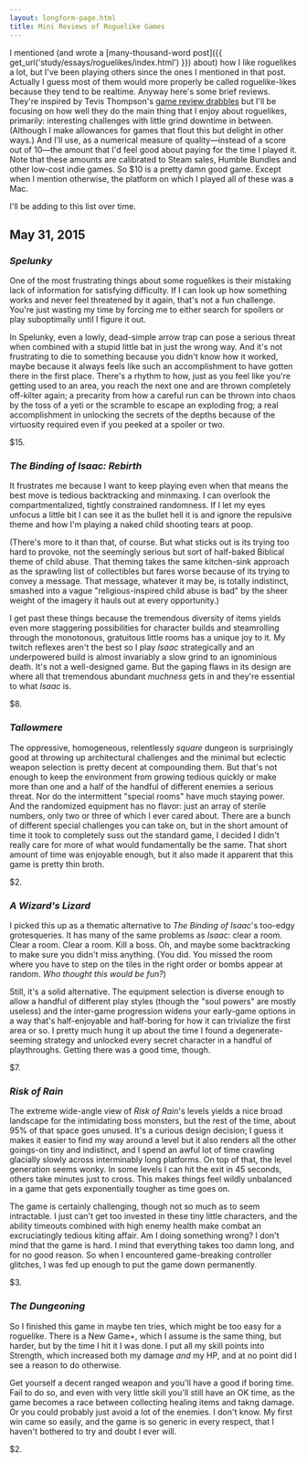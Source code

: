 ```yaml
---
layout: longform-page.html
title: Mini Reviews of Roguelike Games
---
```


I mentioned
(and wrote a [many-thousand-word post]({{ get_url('study/essays/roguelikes/index.html') }}) about) 
how I like roguelikes a lot,
but I've been playing others since the ones I mentioned in that post.
Actually I guess most of them would more properly be called roguelike-likes
because they tend to be realtime.
Anyway here's some brief reviews.
They're inspired by Tevis Thompson's [game review drabbles](http://tevisthompson.com/game-review-drabbles/)
but I'll be focusing on how well they do
the main thing that I enjoy about roguelikes,
primarily: interesting challenges with little grind downtime in between.
(Although I make allowances for games that flout this but delight in other ways.)
And I'll use, as a numerical measure of quality—instead of a score out of 10—the amount
that I'd feel good about paying for the time I played it.
Note that these amounts are calibrated
to Steam sales, Humble Bundles and other low-cost indie games.
So $10 is a pretty damn good game.
Except when I mention otherwise,
the platform on which I played all of these was a Mac.

I'll be adding to this list over time.

## May 31, 2015

### *Spelunky*

One of the most frustrating things about some roguelikes
is their mistaking lack of information for satisfying difficulty.
If I can look up how something works
and never feel threatened by it again,
that's not a fun challenge.
You're just wasting my time
by forcing me to either search for spoilers
or play suboptimally until I figure it out.

In Spelunky,
even a lowly, dead-simple arrow trap
can pose a serious threat
when combined with a stupid little bat
in just the wrong way.
And it's not frustrating
to die to something because you didn't know how it worked,
maybe because it always feels like such an accomplishment
to have gotten there in the first place.
There's a rhythm to how,
just as you feel like you're getting used to an area,
you reach the next one
and are thrown completely off-kilter again;
a precarity from how a careful run
can be thrown into chaos
by the toss of a yeti
or the scramble to escape an exploding frog;
a real accomplishment
in unlocking the secrets of the depths
because of the virtuosity required
even if you peeked at a spoiler or two.

<div class="score">$15.</div>

### *The Binding of Isaac: Rebirth*

It frustrates me
because I want to keep playing
even when that means the best move
is tedious backtracking and minmaxing.
I can overlook the compartmentalized, tightly constrained randomness.
If I let my eyes unfocus a little bit
I can see it as the bullet hell it is
and ignore the repulsive theme
and how I'm playing a naked child shooting tears at poop.

(There's more to it than that, of course.
But what sticks out is its trying too hard to provoke,
not the seemingly serious but sort of half-baked Biblical theme of child abuse.
That theming takes the same kitchen-sink approach as the sprawling list of collectibles
but fares worse because of its trying to convey a message.
That message, whatever it may be, is totally indistinct,
smashed into a vague "religious-inspired child abuse is bad"
by the sheer weight of the imagery it hauls out at every opportunity.)

I get past these things
because the tremendous diversity of items
yields even more staggering possibilities for character builds
and steamrolling through the monotonous, gratuitous little rooms
has a unique joy to it.
My twitch reflexes aren't the best
so I play *Isaac* strategically
and an underpowered build is almost invariably
a slow grind to an ignominious death.
It's not a well-designed game.
But the gaping flaws in its design
are where all that tremendous abundant *muchness* gets in
and they're essential to what *Isaac* is.

<div class="score">$8.</div>

### *Tallowmere*

The oppressive, homogeneous, relentlessly *square* dungeon
is surprisingly good at throwing up architectural challenges
and the minimal but eclectic weapon selection
is pretty decent at compounding them.
But that's not enough to keep the environment from growing tedious quickly
or make more than one and a half of the handful of different enemies a serious threat.
Nor do the intermittent "special rooms" have much staying power.
And the randomized equipment has no flavor:
just an array of sterile numbers,
only two or three of which I ever cared about.
There are a bunch of different special challenges you can take on,
but in the short amount of time it took to completely suss out the standard game,
I decided I didn't really care for more of what would fundamentally be the same.
That short amount of time was enjoyable enough,
but it also made it apparent that this game is pretty thin broth.

<div class="score">$2.</div>

### *A Wizard's Lizard*

I picked this up as a thematic alternative to *The Binding of Isaac*'s too-edgy grotesqueries.
It has many of the same problems as *Isaac*:
clear a room. Clear a room. Clear a room. Kill a boss.
Oh, and maybe some backtracking to make sure you didn't miss anything.
(You did. You missed the room where you have to step on the tiles in the right order
or bombs appear at random.
*Who thought this would be fun?*)

Still, it's a solid alternative.
The equipment selection is diverse enough
to allow a handful of different play styles
(though the "soul powers" are mostly useless)
and the inter-game progression widens your early-game options
in a way that's half-enjoyable and half-boring
for how it can trivialize the first area or so.
I pretty much hung it up
about the time I found a degenerate-seeming strategy
and unlocked every secret character in a handful of playthroughs.
Getting there was a good time, though.

<div class="score">$7.</div>

### *Risk of Rain*

The extreme wide-angle view of *Risk of Rain*'s levels
yields a nice broad landscape for the intimidating boss monsters,
but the rest of the time,
about 95% of that space goes unused.
It's a curious design decision;
I guess it makes it easier to find my way around a level
but it also renders all the other goings-on tiny and indistinct,
and I spend an awful lot of time
crawling glacially slowly across interminably long platforms.
On top of that, the level generation seems wonky.
In some levels I can hit the exit in 45 seconds,
others take minutes just to cross.
This makes things feel wildly unbalanced
in a game that gets exponentially tougher as time goes on.

The game is certainly challenging,
though not so much as to seem intractable.
I just can't get too invested in these tiny little characters,
and the ability timeouts combined with high enemy health
make combat an excruciatingly tedious kiting affair.
Am I doing something wrong?
I don't mind that the game is hard.
I mind that everything takes too damn long, and for no good reason.
So when I encountered game-breaking controller glitches,
I was fed up enough to put the game down permanently.

<div class="score">$3.</div>

### *The Dungeoning*

So I finished this game in maybe ten tries,
which might be too easy for a roguelike.
There is a New Game+,
which I assume is the same thing, but harder,
but by the time I hit it I was done.
I put all my skill points into Strength,
which increased both my damage *and* my HP,
and at no point did I see a reason to do otherwise.

Get yourself a decent ranged weapon and you'll have a good if boring time.
Fail to do so, and even with very little skill
you'll still have an OK time,
as the game becomes a race between collecting healing items
and takng damage.
Or you could probably just avoid a lot of the enemies.
I don't know. My first win came so easily,
and the game is so generic in every respect,
that I haven't bothered to try and doubt I ever will.

<div class="score">$2.</div>
